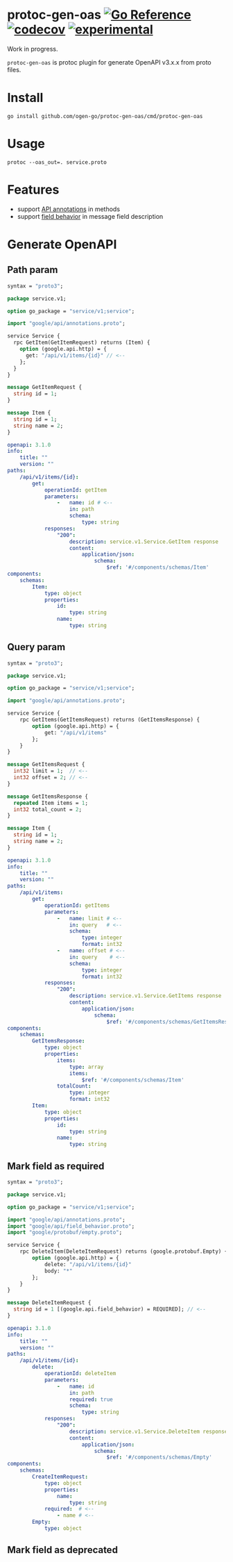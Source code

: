 # protoc-gen-oas [![Go Reference](https://img.shields.io/badge/go-pkg-00ADD8)](https://pkg.go.dev/github.com/ogen-go/protoc-gen-oas#section-documentation) [![codecov](https://img.shields.io/codecov/c/github/ogen-go/protoc-gen-oas?label=cover)](https://codecov.io/gh/ogen-go/protoc-gen-oas) [![experimental](https://img.shields.io/badge/-experimental-blueviolet)](https://go-faster.org/docs/projects/status#experimental)

Work in progress.

`protoc-gen-oas` is protoc plugin for generate OpenAPI v3.x.x from proto files.

# Install

```console
go install github.com/ogen-go/protoc-gen-oas/cmd/protoc-gen-oas
```

# Usage

```console
protoc --oas_out=. service.proto
```

# Features

- support [API annotations](https://github.com/googleapis/googleapis/blob/master/google/api/annotations.proto) in methods
- support [field behavior](https://github.com/googleapis/googleapis/blob/master/google/api/field_behavior.proto) in message field description

# Generate OpenAPI

## Path param

```protobuf title="service.proto"
syntax = "proto3";

package service.v1;

option go_package = "service/v1;service";

import "google/api/annotations.proto";

service Service {
  rpc GetItem(GetItemRequest) returns (Item) {
    option (google.api.http) = {
      get: "/api/v1/items/{id}" // <--
    };
  }
}

message GetItemRequest {
  string id = 1;
}

message Item {
  string id = 1;
  string name = 2;
}
```

```yaml title="openapi.yaml"
openapi: 3.1.0
info:
    title: ""
    version: ""
paths:
    /api/v1/items/{id}:
        get:
            operationId: getItem
            parameters:
                -   name: id # <--
                    in: path
                    schema:
                        type: string
            responses:
                "200":
                    description: service.v1.Service.GetItem response
                    content:
                        application/json:
                            schema:
                                $ref: '#/components/schemas/Item'
components:
    schemas:
        Item:
            type: object
            properties:
                id:
                    type: string
                name:
                    type: string
```

## Query param

```protobuf title="service.proto"
syntax = "proto3";

package service.v1;

option go_package = "service/v1;service";

import "google/api/annotations.proto";

service Service {
    rpc GetItems(GetItemsRequest) returns (GetItemsResponse) {
        option (google.api.http) = {
            get: "/api/v1/items"
        };
    }
}

message GetItemsRequest {
  int32 limit = 1;  // <--
  int32 offset = 2; // <--
}

message GetItemsResponse {
  repeated Item items = 1;
  int32 total_count = 2;
}

message Item {
  string id = 1;
  string name = 2;
}
```

```yaml title="openapi.yaml"
openapi: 3.1.0
info:
    title: ""
    version: ""
paths:
    /api/v1/items:
        get:
            operationId: getItems
            parameters:
                -   name: limit # <--
                    in: query   # <--
                    schema:
                        type: integer
                        format: int32
                -   name: offset # <--
                    in: query    # <--
                    schema:
                        type: integer
                        format: int32
            responses:
                "200":
                    description: service.v1.Service.GetItems response
                    content:
                        application/json:
                            schema:
                                $ref: '#/components/schemas/GetItemsResponse'
components:
    schemas:
        GetItemsResponse:
            type: object
            properties:
                items:
                    type: array
                    items:
                        $ref: '#/components/schemas/Item'
                totalCount:
                    type: integer
                    format: int32
        Item:
            type: object
            properties:
                id:
                    type: string
                name:
                    type: string
```

## Mark field as required

```protobuf title="service.proto"
syntax = "proto3";

package service.v1;

option go_package = "service/v1;service";

import "google/api/annotations.proto";
import "google/api/field_behavior.proto";
import "google/protobuf/empty.proto";

service Service {
    rpc DeleteItem(DeleteItemRequest) returns (google.protobuf.Empty) {
        option (google.api.http) = {
            delete: "/api/v1/items/{id}"
            body: "*"
        };
    }
}

message DeleteItemRequest {
  string id = 1 [(google.api.field_behavior) = REQUIRED]; // <--
}
```

```yaml title="openapi.yaml"
openapi: 3.1.0
info:
    title: ""
    version: ""
paths:
    /api/v1/items/{id}:
        delete:
            operationId: deleteItem
            parameters:
                -   name: id
                    in: path
                    required: true
                    schema:
                        type: string
            responses:
                "200":
                    description: service.v1.Service.DeleteItem response
                    content:
                        application/json:
                            schema:
                                $ref: '#/components/schemas/Empty'
components:
    schemas:
        CreateItemRequest:
            type: object
            properties:
                name:
                    type: string
            required:  # <--
                - name # <--
        Empty:
            type: object
```

## Mark field as deprecated

```protobuf title="service.proto"

```

```yaml title="openapi.yaml"

```
